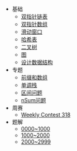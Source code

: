 * 基础
  * [双指针链表](algorithm/pointerlist.md)
  * [双指针数组](algorithm/pointerarray.md)
  * [滑动窗口](algorithm/slidingwindow.md)
  * [哈希表](algorithm/hashtable.md)
  * [二叉树](algorithm/binarytree.md)
  * [图](algorithm/graph.md)
  * [设计数据结构](algorithm/design.md)
* 专题
  * [前缀和数组](topic/prefixsum.md)
  * [单调栈](topic/monotonicstack.md)
  * [区间问题](topic/intervals.md)
  * [nSum问题](topic/nsum.md)
* 周赛
  * [Weekly Contest 318](contest/weekly318.md)
* 题解
  * [0000~1000](solutions/1000.md)
  * [1000~2000](solutions/2000.md)
  * [2000~2999](solutions/3000.md)